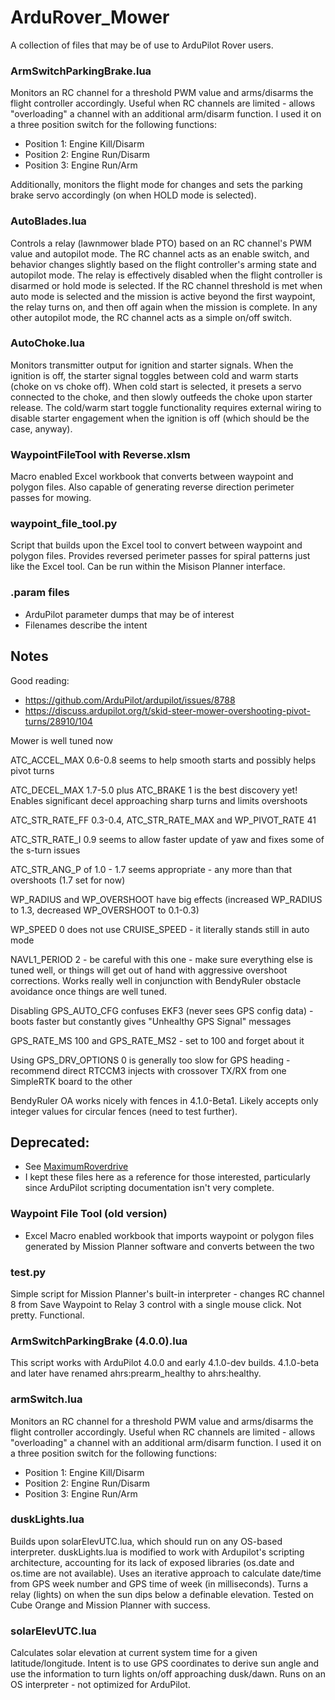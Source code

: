 # ArduRover_Mower

A collection of files that may be of use to ArduPilot Rover users.

### ArmSwitchParkingBrake.lua

Monitors an RC channel for a threshold PWM value and arms/disarms the flight controller accordingly.  Useful when RC channels are limited - allows "overloading" a channel with an additional arm/disarm function.  I used it on a three position switch for the following functions:
* Position 1: Engine Kill/Disarm
* Position 2: Engine Run/Disarm
* Position 3: Engine Run/Arm

Additionally, monitors the flight mode for changes and sets the parking brake servo accordingly (on when HOLD mode is selected).

### AutoBlades.lua

Controls a relay (lawnmower blade PTO) based on an RC channel's PWM value and autopilot mode.  The RC channel acts as an enable switch, and behavior changes slightly based on the flight controller's arming state and autopilot mode.  The relay is effectively disabled when the flight controller is disarmed or hold mode is selected.  If the RC channel threshold is met when auto mode is selected and the mission is active beyond the first waypoint, the relay turns on, and then off again when the mission is complete.  In any other autopilot mode, the RC channel acts as a simple on/off switch.

### AutoChoke.lua

Monitors transmitter output for ignition and starter signals.  When the ignition is off, the starter signal toggles between cold and warm starts (choke on vs choke off).  When cold start is selected, it presets a servo connected to the choke, and then slowly outfeeds the choke upon starter release.  The cold/warm start toggle functionality requires external wiring to disable starter engagement when the ignition is off (which should be the case, anyway).

### WaypointFileTool with Reverse.xlsm

Macro enabled Excel workbook that converts between waypoint and polygon files.  Also capable of generating reverse direction perimeter passes for mowing.

### waypoint_file_tool.py

Script that builds upon the Excel tool to convert between waypoint and polygon files.  Provides reversed perimeter passes for spiral patterns just like the Excel tool.  Can be run within the Misison Planner interface.

### .param files

* ArduPilot parameter dumps that may be of interest
* Filenames describe the intent

## Notes

Good reading:
* https://github.com/ArduPilot/ardupilot/issues/8788
* https://discuss.ardupilot.org/t/skid-steer-mower-overshooting-pivot-turns/28910/104

Mower is well tuned now

ATC_ACCEL_MAX 0.6-0.8 seems to help smooth starts and possibly helps pivot turns

ATC_DECEL_MAX 1.7-5.0 plus ATC_BRAKE 1 is the best discovery yet! Enables significant decel approaching sharp turns and limits overshoots

ATC_STR_RATE_FF 0.3-0.4, ATC_STR_RATE_MAX and WP_PIVOT_RATE 41

ATC_STR_RATE_I 0.9 seems to allow faster update of yaw and fixes some of the s-turn issues

ATC_STR_ANG_P of 1.0 - 1.7 seems appropriate - any more than that overshoots (1.7 set for now)

WP_RADIUS and WP_OVERSHOOT have big effects (increased WP_RADIUS to 1.3, decreased WP_OVERSHOOT to 0.1-0.3)

WP_SPEED 0 does not use CRUISE_SPEED - it literally stands still in auto mode

NAVL1_PERIOD 2 - be careful with this one - make sure everything else is tuned well, or things will get out of hand with aggressive overshoot corrections.  Works really well in conjunction with BendyRuler obstacle avoidance once things are well tuned.

Disabling GPS_AUTO_CFG confuses EKF3 (never sees GPS config data) - boots faster but constantly gives "Unhealthy GPS Signal" messages

GPS_RATE_MS 100 and GPS_RATE_MS2 - set to 100 and forget about it

Using GPS_DRV_OPTIONS 0 is generally too slow for GPS heading - recommend direct RTCCM3 injects with crossover TX/RX from one SimpleRTK board to the other

BendyRuler OA works nicely with fences in 4.1.0-Beta1.  Likely accepts only integer values for circular fences (need to test further).

## Deprecated:

* See [MaximumRoverdrive](https://github.com/yuri-rage/MaximumRoverdrive)
* I kept these files here as a reference for those interested, particularly since ArduPilot scripting documentation isn't very complete.

### Waypoint File Tool (old version)

* Excel Macro enabled workbook that imports waypoint or polygon files generated by Mission Planner software and converts between the two

### test.py

Simple script for Mission Planner's built-in interpreter - changes RC channel 8 from Save Waypoint to Relay 3 control with a single mouse click.  Not pretty.  Functional.

### ArmSwitchParkingBrake (4.0.0).lua

This script works with ArduPilot 4.0.0 and early 4.1.0-dev builds.  4.1.0-beta and later have renamed ahrs:prearm_healthy to ahrs:healthy.

### armSwitch.lua

Monitors an RC channel for a threshold PWM value and arms/disarms the flight controller accordingly.  Useful when RC channels are limited - allows "overloading" a channel with an additional arm/disarm function.  I used it on a three position switch for the following functions:
* Position 1: Engine Kill/Disarm
* Position 2: Engine Run/Disarm
* Position 3: Engine Run/Arm

### duskLights.lua

Builds upon solarElevUTC.lua, which should run on any OS-based interpreter.  duskLights.lua is modified to work with Ardupilot's scripting architecture, accounting for its lack of exposed libraries (os.date and os.time are not available).  Uses an iterative approach to calculate date/time from GPS week number and GPS time of week (in milliseconds).  Turns a relay (lights) on when the sun dips below a definable elevation.  Tested on Cube Orange and Mission Planner with success.

### solarElevUTC.lua

Calculates solar elevation at current system time for a given latitude/longitude.  Intent is to use GPS coordinates to derive sun angle and use the information to turn lights on/off approaching dusk/dawn.  Runs on an OS interpreter - not optimized for ArduPilot.

